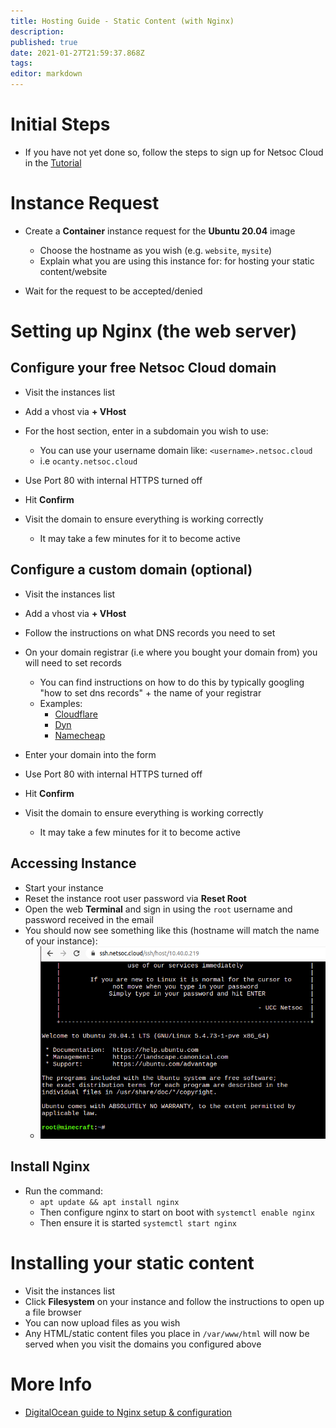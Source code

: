 ```yaml
---
title: Hosting Guide - Static Content (with Nginx)
description: 
published: true
date: 2021-01-27T21:59:37.868Z
tags: 
editor: markdown
---
```



# Initial Steps

* If you have not yet done so, follow the steps to sign up for Netsoc Cloud in the [Tutorial](/services/tutorial)

# Instance Request

* Create a **Container** instance request for the **Ubuntu 20.04** image
	* Choose the hostname as you wish (e.g. `website`, `mysite`)
  * Explain what you are using this instance for: for hosting your static content/website
  
* Wait for the request to be accepted/denied

# Setting up Nginx (the web server)

## Configure your free Netsoc Cloud domain

* Visit the instances list
* Add a vhost via **+ VHost**
* For the host section, enter in a subdomain you wish to use:
	* You can use your username domain like: `<username>.netsoc.cloud`
  	* i.e `ocanty.netsoc.cloud`
    
* Use Port 80 with internal HTTPS turned off
* Hit **Confirm**

* Visit the domain to ensure everything is working correctly
	* It may take a few minutes for it to become active

## Configure a custom domain (optional)

* Visit the instances list
* Add a vhost via **+ VHost**
* Follow the instructions on what DNS records you need to set

* On your domain registrar (i.e where you bought your domain from) you will need to set records
	* You can find instructions on how to do this by typically googling "how to set dns records" + the name of your registrar
  	* Examples:
    	* [Cloudflare](https://www.cloudflare.com/learning/dns/dns-records/)
      * [Dyn](https://help.dyn.com/setting-up-dns-for-your-new-website/)
      * [Namecheap](https://www.namecheap.com/support/knowledgebase/article.aspx/434/2237/how-do-i-set-up-host-records-for-a-domain/)
      
* Enter your domain into the form
* Use Port 80 with internal HTTPS turned off
* Hit **Confirm**

* Visit the domain to ensure everything is working correctly
	* It may take a few minutes for it to become active

## Accessing Instance

* Start your instance
* Reset the instance root user password via **Reset Root**
* Open the web **Terminal** and sign in using the `root` username and password received in the email
* You should now see something like this (hostname will match the name of your instance):
	* ![tutorial-minecraft.png](/assets/cloud/tutorial-minecraft.png)
  
## Install Nginx

* Run the command:
	* `apt update && apt install nginx`
  * Then configure nginx to start on boot with `systemctl enable nginx`
  * Then ensure it is started `systemctl start nginx`


# Installing your static content

* Visit the instances list
* Click **Filesystem** on your instance and follow the instructions to open up a file browser
* You can now upload files as you wish
* Any HTML/static content files you place in `/var/www/html` will now be served when you visit the domains you configured above


  
# More Info

* [DigitalOcean guide to Nginx setup & configuration](https://www.digitalocean.com/community/tutorials/nginx-essentials-installation-and-configuration-troubleshooting)

 